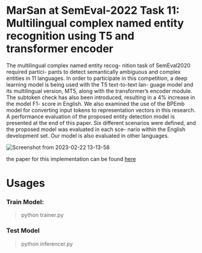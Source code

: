
# MarSan at SemEval-2022 Task 11: Multilingual complex named entity recognition using T5 and transformer encoder

The multilingual complex named entity recog-
nition task of SemEval2020 required partici-
pants to detect semantically ambiguous and
complex entities in 11 languages. In order to
participate in this competition, a deep learning
model is being used with the T5 text-to-text lan-
guage model and its multilingual version, MT5,
along with the transformer’s encoder module.
The subtoken check has also been introduced,
resulting in a 4% increase in the model F1-
score in English. We also examined the use of
the BPEmb model for converting input tokens
to representation vectors in this research. A
performance evaluation of the proposed entity
detection model is presented at the end of this
paper. Six different scenarios were defined, and
the proposed model was evaluated in each sce-
nario within the English development set. Our
model is also evaluated in other languages.


![Screenshot from 2023-02-22 13-13-58](https://user-images.githubusercontent.com/86873813/220586905-e83055f8-5c10-4c97-9fa5-e9f7ab59520e.png)

the paper for this implementation can be found [here](https://aclanthology.org/2022.semeval-1.226/)



# Usages
### Train Model:

> python trainer.py

### Test Model

>python inferencer.py


